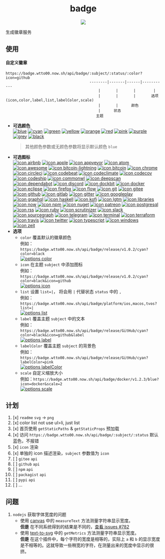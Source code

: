 <h1 align="center">badge</h1>
<p align="center">
  <a href="https://github.com/wtto00/badge" target="_blank"><img src="https://badge.wtto00.now.sh/api/badge/release/GitHub/black?icon=github&label&scale=1.2" /></a>
</p>

生成徽章服务

## 使用

#### 自定义徽章

```
https://badge.wtto00.now.sh/api/badge/:subject/:status/:color?icon=github
                                      --------|-------|------|-----------
                                          |       |       |        |
                                          |       |       |       选项(icon,color,label,list,labelColor,scale)
                                          |       |      颜色
                                          |      状态
                                         主题
```

- **可选颜色**  
  [![blue](https://badge.wtto00.now.sh/api/badge/color/blue/blue "color blue")](https://badge.wtto00.now.sh/api/badge/color/blue/blue) [![cyan](https://badge.wtto00.now.sh/api/badge/color/cyan/cyan "color cyan")](https://badge.wtto00.now.sh/api/badge/color/cyan/cyan) [![green](https://badge.wtto00.now.sh/api/badge/color/green/green "color green")](https://badge.wtto00.now.sh/api/badge/color/green/green) [![yellow](https://badge.wtto00.now.sh/api/badge/color/yellow/yellow "color yellow")](https://badge.wtto00.now.sh/api/badge/color/yellow/yellow) [![orange](https://badge.wtto00.now.sh/api/badge/color/orange/orange "color orange")](https://badge.wtto00.now.sh/api/badge/color/orange/orange) [![red](https://badge.wtto00.now.sh/api/badge/color/red/red "color red")](https://badge.wtto00.now.sh/api/badge/color/red/red) [![pink](https://badge.wtto00.now.sh/api/badge/color/pink/pink "color pink")](https://badge.wtto00.now.sh/api/badge/color/pink/pink) [![purple](https://badge.wtto00.now.sh/api/badge/color/purple/purple "color purple")](https://badge.wtto00.now.sh/api/badge/color/purple/purple) [![grey](https://badge.wtto00.now.sh/api/badge/color/grey/grey "color grey")](https://badge.wtto00.now.sh/api/badge/color/grey/grey) [![black](https://badge.wtto00.now.sh/api/badge/color/black/black "color black")](https://badge.wtto00.now.sh/api/badge/color/black/black)
  > 其他颜色参数或无颜色参数将显示默认颜色 `blue`
- **可选图标**  
  [![icon airbnb](https://badge.wtto00.now.sh/api/badge/icon/airbnb?icon=airbnb&label "icon airbnb")](https://badge.wtto00.now.sh/api/badge/icon/airbnb?icon=airbnb&label) [![icon apple](https://badge.wtto00.now.sh/api/badge/icon/apple?icon=apple&label "icon apple")](https://badge.wtto00.now.sh/api/badge/icon/apple?icon=apple&label) [![icon appveyor](https://badge.wtto00.now.sh/api/badge/icon/appveyor?icon=appveyor&label "icon appveyor")](https://badge.wtto00.now.sh/api/badge/icon/appveyor?icon=appveyor&label) [![icon atom](https://badge.wtto00.now.sh/api/badge/icon/atom?icon=atom&label "icon atom")](https://badge.wtto00.now.sh/api/badge/icon/atom?icon=atom&label) [![icon awesome](https://badge.wtto00.now.sh/api/badge/icon/awesome?icon=awesome&label "icon awesome")](https://badge.wtto00.now.sh/api/badge/icon/awesome?icon=awesome&label) [![icon bitcoin-lightning](https://badge.wtto00.now.sh/api/badge/icon/bitcoin-lightning?icon=bitcoin-lightning&label "icon bitcoin-lightning")](https://badge.wtto00.now.sh/api/badge/icon/bitcoin-lightning?icon=bitcoin-lightning&label) [![icon bitcoin](https://badge.wtto00.now.sh/api/badge/icon/bitcoin?icon=bitcoin&label "icon bitcoin")](https://badge.wtto00.now.sh/api/badge/icon/bitcoin?icon=bitcoin&label) [![icon chrome](https://badge.wtto00.now.sh/api/badge/icon/chrome?icon=chrome&label "icon chrome")](https://badge.wtto00.now.sh/api/badge/icon/chrome?icon=chrome&label) [![icon circleci](https://badge.wtto00.now.sh/api/badge/icon/circleci?icon=circleci&label "icon circleci")](https://badge.wtto00.now.sh/api/badge/icon/circleci?icon=circleci&label) [![icon codebeat](https://badge.wtto00.now.sh/api/badge/icon/codebeat?icon=codebeat&label "icon codebeat")](https://badge.wtto00.now.sh/api/badge/icon/codebeat?icon=codebeat&label) [![icon codeclimate](https://badge.wtto00.now.sh/api/badge/icon/codeclimate?icon=codeclimate&label "icon codeclimate")](https://badge.wtto00.now.sh/api/badge/icon/codeclimate?icon=codeclimate&label) [![icon codecov](https://badge.wtto00.now.sh/api/badge/icon/codecov?icon=codecov&label "icon codecov")](https://badge.wtto00.now.sh/api/badge/icon/codecov?icon=codecov&label) [![icon codeship](https://badge.wtto00.now.sh/api/badge/icon/codeship?icon=codeship&label "icon codeship")](https://badge.wtto00.now.sh/api/badge/icon/codeship?icon=codeship&label) [![icon commonwl](https://badge.wtto00.now.sh/api/badge/icon/commonwl?icon=commonwl&label "icon commonwl")](https://badge.wtto00.now.sh/api/badge/icon/commonwl?icon=commonwl&label) [![icon deepscan](https://badge.wtto00.now.sh/api/badge/icon/deepscan?icon=deepscan&label "icon deepscan")](https://badge.wtto00.now.sh/api/badge/icon/deepscan?icon=deepscan&label) [![icon dependabot](https://badge.wtto00.now.sh/api/badge/icon/dependabot?icon=dependabot&label "icon dependabot")](https://badge.wtto00.now.sh/api/badge/icon/dependabot?icon=dependabot&label) [![icon discord](https://badge.wtto00.now.sh/api/badge/icon/discord?icon=discord&label "icon discord")](https://badge.wtto00.now.sh/api/badge/icon/discord?icon=discord&label) [![icon dockbit](https://badge.wtto00.now.sh/api/badge/icon/dockbit?icon=dockbit&label "icon dockbit")](https://badge.wtto00.now.sh/api/badge/icon/dockbit?icon=dockbit&label) [![icon docker](https://badge.wtto00.now.sh/api/badge/icon/docker?icon=docker&label "icon docker")](https://badge.wtto00.now.sh/api/badge/icon/docker?icon=docker&label) [![icon eclipse](https://badge.wtto00.now.sh/api/badge/icon/eclipse?icon=eclipse&label "icon eclipse")](https://badge.wtto00.now.sh/api/badge/icon/eclipse?icon=eclipse&label) [![icon firefox](https://badge.wtto00.now.sh/api/badge/icon/firefox?icon=firefox&label "icon firefox")](https://badge.wtto00.now.sh/api/badge/icon/firefox?icon=firefox&label) [![icon flow](https://badge.wtto00.now.sh/api/badge/icon/flow?icon=flow&label "icon flow")](https://badge.wtto00.now.sh/api/badge/icon/flow?icon=flow&label) [![icon git](https://badge.wtto00.now.sh/api/badge/icon/git?icon=git&label "icon git")](https://badge.wtto00.now.sh/api/badge/icon/git?icon=git&label) [![icon gitee](https://badge.wtto00.now.sh/api/badge/icon/gitee?icon=gitee&label "icon gitee")](https://badge.wtto00.now.sh/api/badge/icon/gitee?icon=gitee&label) [![icon github](https://badge.wtto00.now.sh/api/badge/icon/github?icon=github&label "icon github")](https://badge.wtto00.now.sh/api/badge/icon/github?icon=github&label) [![icon gitlab](https://badge.wtto00.now.sh/api/badge/icon/gitlab?icon=gitlab&label "icon gitlab")](https://badge.wtto00.now.sh/api/badge/icon/gitlab?icon=gitlab&label) [![icon gitter](https://badge.wtto00.now.sh/api/badge/icon/gitter?icon=gitter&label "icon gitter")](https://badge.wtto00.now.sh/api/badge/icon/gitter?icon=gitter&label) [![icon googleplay](https://badge.wtto00.now.sh/api/badge/icon/googleplay?icon=googleplay&label "icon googleplay")](https://badge.wtto00.now.sh/api/badge/icon/googleplay?icon=googleplay&label) [![icon graphql](https://badge.wtto00.now.sh/api/badge/icon/graphql?icon=graphql&label "icon graphql")](https://badge.wtto00.now.sh/api/badge/icon/graphql?icon=graphql&label) [![icon haskell](https://badge.wtto00.now.sh/api/badge/icon/haskell?icon=haskell&label "icon haskell")](https://badge.wtto00.now.sh/api/badge/icon/haskell?icon=haskell&label) [![icon kofi](https://badge.wtto00.now.sh/api/badge/icon/kofi?icon=kofi&label "icon kofi")](https://badge.wtto00.now.sh/api/badge/icon/kofi?icon=kofi&label) [![icon lgtm](https://badge.wtto00.now.sh/api/badge/icon/lgtm?icon=lgtm&label "icon lgtm")](https://badge.wtto00.now.sh/api/badge/icon/lgtm?icon=lgtm&label) [![icon libraries](https://badge.wtto00.now.sh/api/badge/icon/libraries?icon=libraries&label "icon libraries")](https://badge.wtto00.now.sh/api/badge/icon/libraries?icon=libraries&label) [![icon now](https://badge.wtto00.now.sh/api/badge/icon/now?icon=now&label "icon now")](https://badge.wtto00.now.sh/api/badge/icon/now?icon=now&label) [![icon npm](https://badge.wtto00.now.sh/api/badge/icon/npm?icon=npm&label "icon npm")](https://badge.wtto00.now.sh/api/badge/icon/npm?icon=npm&label) [![icon nuget](https://badge.wtto00.now.sh/api/badge/icon/nuget?icon=nuget&label "icon nuget")](https://badge.wtto00.now.sh/api/badge/icon/nuget?icon=nuget&label) [![icon patreon](https://badge.wtto00.now.sh/api/badge/icon/patreon?icon=patreon&label "icon patreon")](https://badge.wtto00.now.sh/api/badge/icon/patreon?icon=patreon&label) [![icon postgresql](https://badge.wtto00.now.sh/api/badge/icon/postgresql?icon=postgresql&label "icon postgresql")](https://badge.wtto00.now.sh/api/badge/icon/postgresql?icon=postgresql&label) [![icon rss](https://badge.wtto00.now.sh/api/badge/icon/rss?icon=rss&label "icon rss")](https://badge.wtto00.now.sh/api/badge/icon/rss?icon=rss&label) [![icon ruby](https://badge.wtto00.now.sh/api/badge/icon/ruby?icon=ruby&label "icon ruby")](https://badge.wtto00.now.sh/api/badge/icon/ruby?icon=ruby&label) [![icon scrutinizer](https://badge.wtto00.now.sh/api/badge/icon/scrutinizer?icon=scrutinizer&label "icon scrutinizer")](https://badge.wtto00.now.sh/api/badge/icon/scrutinizer?icon=scrutinizer&label) [![icon slack](https://badge.wtto00.now.sh/api/badge/icon/slack?icon=slack&label "icon slack")](https://badge.wtto00.now.sh/api/badge/icon/slack?icon=slack&label) [![icon sourcegraph](https://badge.wtto00.now.sh/api/badge/icon/sourcegraph?icon=sourcegraph&label "icon sourcegraph")](https://badge.wtto00.now.sh/api/badge/icon/sourcegraph?icon=sourcegraph&label) [![icon telegram](https://badge.wtto00.now.sh/api/badge/icon/telegram?icon=telegram&label "icon telegram")](https://badge.wtto00.now.sh/api/badge/icon/telegram?icon=telegram&label) [![icon terminal](https://badge.wtto00.now.sh/api/badge/icon/terminal?icon=terminal&label "icon terminal")](https://badge.wtto00.now.sh/api/badge/icon/terminal?icon=terminal&label) [![icon terraform](https://badge.wtto00.now.sh/api/badge/icon/terraform?icon=terraform&label "icon terraform")](https://badge.wtto00.now.sh/api/badge/icon/terraform?icon=terraform&label) [![icon travis](https://badge.wtto00.now.sh/api/badge/icon/travis?icon=travis&label "icon travis")](https://badge.wtto00.now.sh/api/badge/icon/travis?icon=travis&label) [![icon twitter](https://badge.wtto00.now.sh/api/badge/icon/twitter?icon=twitter&label "icon twitter")](https://badge.wtto00.now.sh/api/badge/icon/twitter?icon=twitter&label) [![icon typescript](https://badge.wtto00.now.sh/api/badge/icon/typescript?icon=typescript&label "icon typescript")](https://badge.wtto00.now.sh/api/badge/icon/typescript?icon=typescript&label) [![icon windows](https://badge.wtto00.now.sh/api/badge/icon/windows?icon=windows&label "icon windows")](https://badge.wtto00.now.sh/api/badge/icon/windows?icon=windows&label) [![icon zeit](https://badge.wtto00.now.sh/api/badge/icon/zeit?icon=zeit&label "icon zeit")](https://badge.wtto00.now.sh/api/badge/icon/zeit?icon=zeit&label)
- **选项**
  - `color` 覆盖默认的徽章颜色  
    例如：`https://badge.wtto00.now.sh/api/badge/release/v1.0.2/cyan?color=black`  
    [![options color](https://badge.wtto00.now.sh/api/badge/release/v1.0.2/cyan?color=black "options color")](https://badge.wtto00.now.sh/api/badge/release/v1.0.2/cyan?color=black)
  - `icon` 在主题 `subject` 中添加图标  
    例如：`https://badge.wtto00.now.sh/api/badge/release/v1.0.2/cyan?color=black&icon=github`  
    [![options icon](https://badge.wtto00.now.sh/api/badge/release/v1.0.2/cyan?color=black&icon=github "options icon")](https://badge.wtto00.now.sh/api/badge/release/v1.0.2/cyan?color=black&icon=github)
  - `list` 设置 `list=|`， 将会用 `|` 代替状态 `status` 中的 `,`  
    例如：`https://badge.wtto00.now.sh/api/badge/platform/ios,macos,tvos?list=|`  
    [![options list](https://badge.wtto00.now.sh/api/badge/platform/ios,macos,tvos?list=| "options label")](https://badge.wtto00.now.sh/api/badge/platform/ios,macos,tvos?list=|)
  - `label` 覆盖主题 `subject` 中的文本  
    例如：`https://badge.wtto00.now.sh/api/badge/release/GitHub/cyan?color=black&icon=github&label`  
    [![options label](https://badge.wtto00.now.sh/api/badge/release/GitHub/cyan?color=black&icon=github&label "options label")](https://badge.wtto00.now.sh/api/badge/icon/GitHub/black?icon=github&label)
  - `labelColor` 覆盖主题 `subject` 的背景色  
    例如：`https://badge.wtto00.now.sh/api/badge/release/GitHub/cyan?labelColor=pink`  
    [![options labelColor](https://badge.wtto00.now.sh/api/badge/release/GitHub/cyan?labelColor=pink "options labelColor")](https://badge.wtto00.now.sh/api/badge/release/GitHub/cyan?labelColor=pink)
  - `scale` 自定义缩放大小  
    例如：`https://badge.wtto00.now.sh/api/badge/docker/v1.2.3/blue?icon=docker&scale=2`  
    [![options scale](https://badge.wtto00.now.sh/api/badge/docker/v1.2.3/blue?icon=docker&scale=2 "options scale")](https://badge.wtto00.now.sh/api/badge/docker/v1.2.3/blue?icon=docker&scale=2)

## 计划

1. [x] `readme` `svg` → `png`
1. [x] color list not use ul>li, just list
1. [x] 首页使用 `getStaticPaths` & `getStaticProps` 预加载
1. [x] 访问 `https://badge.wtto00.now.sh/api/badge/:subject/:status` 默认蓝色，不报错
1. [x] `icon` 渲染
1. [x] 单独的 icon 描述渲染，`subject` 参数值为 `icon`
1. [ ] `gitee` `api`
1. [ ] `github` `api`
1. [ ] `npm` `api`
1. [ ] `packagist` `api`
1. [ ] `pypi` `api`
1. [ ] ...

## 问题

1. `nodejs` 获取字体宽度的问题
   - 使用 [canvas](https://www.npmjs.com/package/canvas#quick-example) 中的 `measureText` 方法测量字符串显示宽度。  
     **但是** 在不同系统得到的结果是不同的，[查看 issues #782](https://github.com/Automattic/node-canvas/issues/782)
   - 使用 [text-to-svg](https://www.npmjs.com/package/text-to-svg#texttosvggetmetricstext-option--) 中的 `getMetrics` 方法测量字符串显示宽度。  
     **但是** 在这个插件中，每个字符的宽度是相等的，实际上 `a` 和 `b` 的显示宽度是不相等的。这就导致一些稍宽的字符，在测量出来的宽度中显示的很挤。
